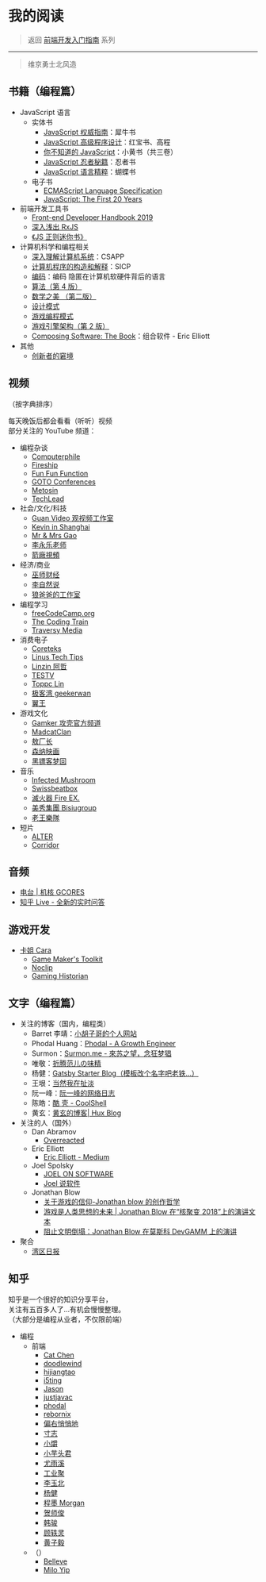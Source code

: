 # 我的阅读

> 返回 [前端开发入门指南](./fe-development-cookbook.md) 系列

---

> 维京勇士北风造

## 书籍（编程篇）

<!-- [A Study Path for Game Programmer](https://github.com/miloyip/game-programmer/) -->

- JavaScript 语言
  - 实体书
    - [JavaScript 权威指南](https://book.douban.com/subject/2228378/)：犀牛书
    - [JavaScript 高级程序设计](https://book.douban.com/subject/10546125/)：红宝书、高程
    - [你不知道的 JavaScript](https://book.douban.com/series/40642)：小黄书（共三卷）
    - [JavaScript 忍者秘籍](https://book.douban.com/subject/26638316/)：忍者书
    - [JavaScript 语言精粹](https://book.douban.com/subject/3590768/)：蝴蝶书
  - 电子书
    - [ECMAScript Language Specification](https://www.ecma-international.org/publications/files/ECMA-ST/Ecma-262.pdf)
    - [JavaScript: The First 20 Years](https://zenodo.org/record/3710954/files/jshopl-preprint-2020-03-13.pdf)
- 前端开发工具书
  - [Front-end Developer Handbook 2019](https://frontendmasters.com/books/front-end-handbook/2019/)
  - [深入浅出 RxJS](https://book.douban.com/subject/30217949/)
  - [《JS 正则迷你书》](https://github.com/qdlaoyao/js-regex-mini-book)
- 计算机科学和编程相关
  - [深入理解计算机系统](https://book.douban.com/subject/26912767/)：CSAPP
  - [计算机程序的构造和解释](https://book.douban.com/subject/1148282/)：SICP
  - [编码](https://book.douban.com/subject/4822685/)：编码 隐匿在计算机软硬件背后的语言
  - [算法（第 4 版）](https://book.douban.com/subject/19952400/)
  - [数学之美 （第二版）](https://book.douban.com/subject/26163454/)
  - [设计模式](https://refactoringguru.cn/design-patterns/)
  - [游戏编程模式](https://gpp.tkchu.me/)
  - [游戏引擎架构（第 2 版）](https://book.douban.com/subject/34864920/)
  - [Composing Software: The Book](https://medium.com/javascript-scene/composing-software-the-book-f31c77fc3ddc)：组合软件 - Eric Elliott
- 其他
  - [创新者的窘境](https://book.douban.com/subject/25807982/)

## 视频

（按字典排序）

每天晚饭后都会看看（听听）视频  
部分关注的 YouTube 频道：

- 编程杂谈
  - [Computerphile](https://www.youtube.com/channel/UC9-y-6csu5WGm29I7JiwpnA/videos)
  - [Fireship](https://www.youtube.com/channel/UCsBjURrPoezykLs9EqgamOA/videos)
  - [Fun Fun Function](https://www.youtube.com/channel/UCO1cgjhGzsSYb1rsB4bFe4Q/videos)
  - [GOTO Conferences](https://www.youtube.com/user/GotoConferences/videos)
  - [Metosin](https://www.youtube.com/channel/UC1lFJanm5Wp6IpNk-2C1Sxw/videos)
  - [TechLead](https://www.youtube.com/channel/UC4xKdmAXFh4ACyhpiQ_3qBw/videos)
- 社会/文化/科技
  - [Guan Video 观视频工作室](https://www.youtube.com/channel/UCYfJG6cGfW84FVLuy7semEg/videos)
  - [Kevin in Shanghai](https://www.youtube.com/channel/UC_HW6aVLpyvPIhc7w8YA8Ag/videos)
  - [Mr & Mrs Gao](https://www.youtube.com/channel/UCMUnInmOkrWN4gof9KlhNmQ/videos)
  - [李永乐老师](https://www.youtube.com/channel/UCSs4A6HYKmHA2MG_0z-F0xw/videos)
  - [箭廠視頻](https://www.youtube.com/channel/UC_9AeV5Riy9AsIJZEsnsCDw/videos)
- 经济/商业
  - [巫师财经](https://www.youtube.com/channel/UC55ahPQ7m5iJdVWcOfmuE6g/videos)
  - [李自然说](https://www.youtube.com/channel/UCgLUl1WDoDXUtxPaZeSZHsw/videos)
  - [狼爸爸的工作室](https://www.youtube.com/channel/UC2dWZP6pgyoWZljdkP2yhEw/videos)
- 编程学习
  - [freeCodeCamp.org](https://www.youtube.com/channel/UC8butISFwT-Wl7EV0hUK0BQ/videos)
  - [The Coding Train](https://www.youtube.com/channel/UCvjgXvBlbQiydffZU7m1_aw/videos)
  - [Traversy Media](https://www.youtube.com/channel/UC29ju8bIPH5as8OGnQzwJyA/videos)
- 消费电子
  - [Coreteks](https://www.youtube.com/channel/UCX_t3BvnQtS5IHzto_y7tbw/videos)
  - [Linus Tech Tips](https://www.youtube.com/channel/UCXuqSBlHAE6Xw-yeJA0Tunw/videos)
  - [Linzin 阿哲](https://www.youtube.com/channel/UC0oosHZ4k1o-zNT21gg5O7A/videos)
  - [TESTV](https://www.youtube.com/channel/UC9v3JGut2Z1PxrXEpGzgEAA/videos)
  - [Toppc Lin](https://www.youtube.com/channel/UCcBHyNvAbtxX8TRJYSQiObw/videos)
  - [极客湾 geekerwan](https://www.youtube.com/channel/UCeUJO1H3TEXu2syfAAPjYKQ/videos)
  - [翼王](https://www.youtube.com/channel/UCxcuxsAjdnQaiRwYb5CVISw/videos)
- 游戏文化
  - [Gamker 攻壳官方频道](https://www.youtube.com/channel/UCLgGLSFMZQB8c0WGcwE49Gw/videos)
  - [MadcatClan](https://www.youtube.com/channel/UC4P8jsqloj9e6eYCLz0yr7Q/videos)
  - [敖厂长](https://www.youtube.com/channel/UCCkMW93Am1pLfk2nZFKAmbQ/videos)
  - [森纳映画](https://www.youtube.com/channel/UCDNeEBgigHHGtJJOpHSnadA/videos)
  - [黑镖客梦回](https://www.youtube.com/channel/UCmDguW2dEDyM5saVbkB91gg/videos)
- 音乐
  - [Infected Mushroom](https://www.youtube.com/channel/UCrbvoMC0zUvPL8vjswhLOSw/videos)
  - [Swissbeatbox](https://www.youtube.com/channel/UCzgUc_EaBp2-u-zEvTC6P0g/videos)
  - [滅火器 Fire EX.](https://www.youtube.com/channel/UCJgJWs9un9HYYzpXU7t1Sgg/videos)
  - [美秀集團 Bisiugroup](https://www.youtube.com/channel/UC6SeKyYGmo9qjIb8ekPlncw/videos)
  - [老王樂隊](https://www.youtube.com/channel/UCCHGEzJzpPJ63AHJ9SFa6Rg/videos)
- 短片
  - [ALTER](https://www.youtube.com/channel/UCMOB6uDg7e-h8OuCw8dK2_Q/videos)
  - [Corridor](https://www.youtube.com/channel/UCsn6cjffsvyOZCZxvGoJxGg/videos)

## 音频

- [电台 | 机核 GCORES](https://www.gcores.com/radios)
- [知乎 Live - 全新的实时问答](https://www.zhihu.com/lives/)

## 游戏开发

- [卡姐 Cara](https://space.bilibili.com/180052141/video)
  - [Game Maker's Toolkit](https://www.youtube.com/channel/UCqJ-Xo29CKyLTjn6z2XwYAw/videos)
  - [Noclip](https://www.youtube.com/channel/UC0fDG3byEcMtbOqPMymDNbw/videos)
  - [Gaming Historian](https://www.youtube.com/channel/UCnbvPS_rXp4PC21PG2k1UVg/videos)

## 文字（编程篇）

- 关注的博客（国内，编程类）
  - Barret 李靖：[小胡子哥的个人网站](https://www.barretlee.com/blog/archives/)
  - Phodal Huang：[Phodal - A Growth Engineer](https://www.phodal.com/blog/)
  - Surmon：[Surmon.me - 來苏之望，念狂梦猖](https://surmon.me/sitemap)
  - 唯敬：[折腾范儿の味精](http://awhisper.github.io/archives/)
  - 杨健：[Gatsby Starter Blog（模板改个名字吧老铁…）](https://blog.staleclosure.com/)
  - 王垠：[当然我在扯淡](http://www.yinwang.org/)
  - 阮一峰：[阮一峰的网络日志](http://www.ruanyifeng.com/blog/archives.html)
  - 陈皓：[酷 壳 - CoolShell](https://coolshell.cn/featured)
  - 黄玄：[黄玄的博客| Hux Blog](http://huangxuan.me/archive/)
- 关注的人（国外）
  - Dan Abramov
    - [Overreacted](https://overreacted.io/)
  - Eric Elliott
    - [Eric Elliott - Medium](https://medium.com/@_ericelliott)
  - Joel Spolsky
    - [JOEL ON SOFTWARE](https://www.joelonsoftware.com/archives/)
    - [Joel 说软件](https://www.kancloud.cn/wizardforcel/joel-on-software/99166)
  - Jonathan Blow
    - [关于游戏的信仰-Jonathan blow 的创作哲学](https://www.gcores.com/radios/95312)
    - [游戏是人类思想的未来 | Jonathan Blow 在“核聚变 2018”上的演讲文本](https://www.gcores.com/articles/98295)
    - [阻止文明倒塌：Jonathan Blow 在莫斯科 DevGAMM 上的演讲](https://www.gcores.com/articles/110509)
- 聚合
  - [湾区日报](https://wanqu.co/issues/)

## 知乎

知乎是一个很好的知识分享平台，  
关注有五百多人了…有机会慢慢整理。  
（大部分是编程从业者，不仅限前端）

- 编程
  - 前端
    - [Cat Chen](https://www.zhihu.com/people/catchen/activities)
    - [doodlewind](https://www.zhihu.com/people/doodlewind/activities)
    - [hijiangtao](https://www.zhihu.com/people/hijiangtao/activities)
    - [i5ting](https://www.zhihu.com/people/i5ting/activities)
    - [Jason](https://www.zhihu.com/people/huang-jason/activities)
    - [justjavac](https://www.zhihu.com/people/justjavac.com/activities)
    - [phodal](https://www.zhihu.com/people/phodal/activities)
    - [rebornix](https://www.zhihu.com/people/rebornix/activities)
    - [偏右悄悄地](https://www.zhihu.com/people/afc163/activities)
    - [寸志](https://www.zhihu.com/people/stein.cun/activities)
    - [小爝](https://www.zhihu.com/people/xiao-jue-83/activities)
    - [小芋头君](https://www.zhihu.com/people/li-shou-xin/activities)
    - [尤雨溪](https://www.zhihu.com/people/evanyou/activities)
    - [工业聚](https://www.zhihu.com/people/lucifier129/activities)
    - [李玉北](https://www.zhihu.com/people/li-yu-bei/activities)
    - [杨健](https://www.zhihu.com/people/hardfist/activities)
    - [程墨 Morgan](https://www.zhihu.com/people/morgancheng/activities)
    - [贺师俊](https://www.zhihu.com/people/he-shi-jun/activities)
    - [韩骏](https://www.zhihu.com/people/formulahendry/activities)
    - [顾轶灵](https://www.zhihu.com/people/justineo/activities)
    - [黄子毅](https://www.zhihu.com/people/huang-zi-yi-83/activities)
  - （）
    - [Belleve](https://www.zhihu.com/people/be5invis/activities)
    - [Milo Yip](https://www.zhihu.com/people/miloyip/activities)
